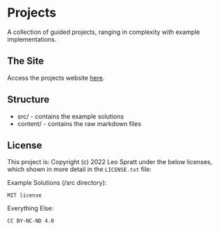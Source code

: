 # Projects
A collection of guided projects, ranging in complexity with example implementations.

## The Site
Access the projects website [here](https://projects.enchantedcode.co.uk/).

## Structure
- src/ - contains the example solutions
- content/ - contains the raw markdown files

## License
This project is: Copyright (c) 2022 Leo Spratt under the below licenses, which shown in more detail in the `LICENSE.txt` file:

Example Solutions (/src directory):

    MIT license

Everything Else:

    CC BY-NC-ND 4.0
